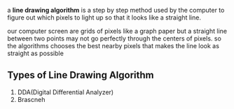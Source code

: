 a **line drawing algorithm** is a step by step method used by the computer to figure out which pixels to light up so that it looks like a straight line.

our computer screen are grids of pixels like a graph paper but a straight line between two points may not go perfectly through the centers of pixels. so the algorithms chooses the best nearby pixels that makes the line look as straight as possible

## Types of Line Drawing Algorithm
1. DDA(Digital Differential Analyzer)
2. Brascneh